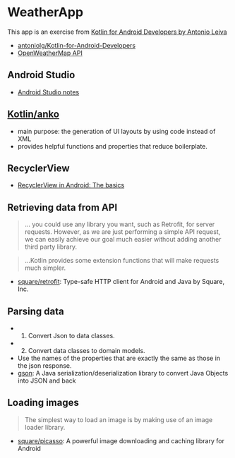 # WeatherApp

This app is an exercise from [Kotlin for Android Developers by Antonio Leiva](https://leanpub.com/kotlin-for-android-developers)

- [antoniolg/Kotlin-for-Android-Developers](https://github.com/antoniolg/Kotlin-for-Android-Developers)
- [OpenWeatherMap API](http://openweathermap.org/)

## Android Studio
- [Android Studio notes](https://gist.github.com/mnishiguchi/58776be507b704653c16aa099604f08c)

## [Kotlin/anko](https://github.com/Kotlin/anko)

- main purpose: the generation of UI layouts by using code instead of XML
- provides helpful functions and properties that reduce boilerplate.

## RecyclerView

- [RecyclerView in Android: The basics](https://antonioleiva.com/recyclerview/)

## Retrieving data from API

> ... you could use any library you want, such as Retrofit, for server requests. However, as
we are just performing a simple API request, we can easily achieve our goal much
easier without adding another third party library.

> ...Kotlin provides some extension functions that will make requests much simpler.

- [square/retrofit](https://github.com/square/retrofit): Type-safe HTTP client for Android and Java by Square, Inc.

## Parsing data

- 1. Convert Json to data classes.
- 2. Convert data classes to domain models.
- Use the names of the properties that are exactly the same as those in the json response.
- [gson](https://github.com/google/gson): A Java serialization/deserialization library to convert Java Objects into JSON and back

## Loading images

> The simplest way to load an image is by making use of an image loader library.

- [square/picasso](http://square.github.io/picasso/): A powerful image downloading and caching library for Android